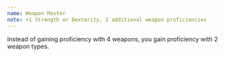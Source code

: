 ```yaml
---
name: Weapon Master
note: +1 Strength or Dexterity, 2 additional weapon proficiencies
---
```

Instead of gaining proficiency with 4 weapons, you gain proficiency with 2 weapon types.
